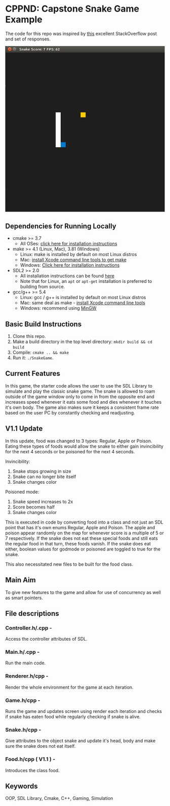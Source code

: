 # CPPND: Capstone Snake Game Example

The code for this repo was inspired by [this](https://codereview.stackexchange.com/questions/212296/snake-game-in-c-with-sdl) excellent StackOverflow post and set of responses.

<img src="snake_game.gif"/>

## Dependencies for Running Locally
* cmake >= 3.7
  * All OSes: [click here for installation instructions](https://cmake.org/install/)
* make >= 4.1 (Linux, Mac), 3.81 (Windows)
  * Linux: make is installed by default on most Linux distros
  * Mac: [install Xcode command line tools to get make](https://developer.apple.com/xcode/features/)
  * Windows: [Click here for installation instructions](http://gnuwin32.sourceforge.net/packages/make.htm)
* SDL2 >= 2.0
  * All installation instructions can be found [here](https://wiki.libsdl.org/Installation)
  * Note that for Linux, an `apt` or `apt-get` installation is preferred to building from source.
* gcc/g++ >= 5.4
  * Linux: gcc / g++ is installed by default on most Linux distros
  * Mac: same deal as make - [install Xcode command line tools](https://developer.apple.com/xcode/features/)
  * Windows: recommend using [MinGW](http://www.mingw.org/)

## Basic Build Instructions

1. Clone this repo.
2. Make a build directory in the top level directory: `mkdir build && cd build`
3. Compile: `cmake .. && make`
4. Run it: `./SnakeGame`.

## Current Features

In this game, the starter code allows the user to use the SDL Library to simulate and play the classic snake game. The snake is allowed to roam outside of the game window only to come in from the opposite end and increases speed whenever it eats some food and dies whenever it touches it's own body. The game also makes sure it keeps a consistent frame rate based on the user PC by constantly checking and readjusting.

## V1.1 Update

In this update, food was changed to 3 types: Regular, Apple or Poison. Eating these types of foods would allow the snake to either gain invincibility for the next 4 seconds or be poisoned for the next 4 seconds.

Invincibility:
1. Snake stops growing in size
2. Snake can no longer bite itself
3. Snake changes color

Poisoned mode:
1. Snake speed increases to 2x
2. Score becomes half
3. Snake changes color

This is executed in code by converting food into a class and not just an SDL point that has it's own enums Regular, Apple and Poison. The apple and poison appear randomly on the map for whenever score is a multiple of 5 or 7 respectively. If the snake does not eat these special foods and still eats the regular food in that turn, these foods vanish.
If the snake does eat either, boolean values for godmode or poisoned are toggled to true for the snake.

This also necessitated new files to be built for the food class.

## Main Aim

To give new features to the game and allow for use of concurrency as well as smart pointers.

## File descriptions

### Controller.h/.cpp -
Access the controller attributes of SDL.

### Main.h/.cpp -
Run the main code.

### Renderer.h/cpp -
Render the whole environment for the game at each iteration.

### Game.h/cpp -
Runs the game and updates screen using render each iteration and checks if snake has eaten food while regularly checking if snake is alive.

### Snake.h/cpp -
Give attributes to the object snake and update it's head, body and make sure the snake does not eat itself.

### Food.h/cpp ( V1.1 ) -
Introduces the class food.

## Keywords
OOP, SDL Library, Cmake, C++, Gaming, Simulation
